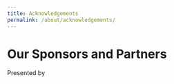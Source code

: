```yaml
---
title: Acknowledgements
permalink: /about/acknowledgements/
---
```


# Our Sponsors and Partners

Presented by
